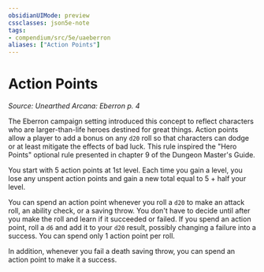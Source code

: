 ```yaml
---
obsidianUIMode: preview
cssclasses: json5e-note
tags:
- compendium/src/5e/uaeberron
aliases: ["Action Points"]
---
```

# Action Points
*Source: Unearthed Arcana: Eberron p. 4* 

The Eberron campaign setting introduced this concept to reflect characters who are larger-than-life heroes destined for great things. Action points allow a player to add a bonus on any `d20` roll so that characters can dodge or at least mitigate the effects of bad luck. This rule inspired the "Hero Points" optional rule presented in chapter 9 of the Dungeon Master's Guide.

You start with 5 action points at 1st level. Each time you gain a level, you lose any unspent action points and gain a new total equal to 5 + half your level.

You can spend an action point whenever you roll a `d20` to make an attack roll, an ability check, or a saving throw. You don't have to decide until after you make the roll and learn if it succeeded or failed. If you spend an action point, roll a `d6` and add it to your `d20` result, possibly changing a failure into a success. You can spend only 1 action point per roll.

In addition, whenever you fail a death saving throw, you can spend an action point to make it a success.